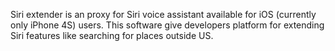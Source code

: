 Siri extender is an proxy for Siri voice assistant available for iOS (currently only iPhone 4S) users.
This software give developers platform for extending Siri features like searching for places outside US.